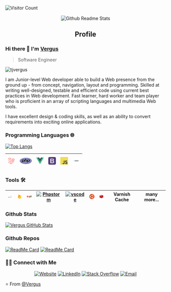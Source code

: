![Visitor Count](https://profile-counter.glitch.me/tjvergus/count.svg)

<p align="center">
 <img width="100px" src="https://res.cloudinary.com/anuraghazra/image/upload/v1594908242/logo_ccswme.svg" align="center" alt="Github Readme Stats" />
 <h2 align="center">Profile</h2>
</p>

### Hi there 👋 I'm [Vergus](http://kangzecheng.top)
> Software Engineer


<img src="https://komarev.com/ghpvc/?username=tjvergus" alt="tjvergus" />

<div>
 <p>
I am Junior-level Web developer able to build a Web presence from the ground up - from concept, navigation, layout and programming. Skilled at writing well-designed, testable and efficient code using current best practices in Web development. Fast learner, hard worker and team player who is proficient in an array of scripting languages and multimedia Web tools.

I have excellent design & coding skills, as well as an ability to convert requirements into exciting online applications.
</p>
</div>

### Programming Languages 🌐

[![Top Langs](https://github-readme-stats.vercel.app/api/top-langs/?username=tjvergus&layout=compact)](https://github.com/tjvergus/github-readme-stats)

| [<img src="https://raw.githubusercontent.com/github/explore/80688e429a7d4ef2fca1e82350fe8e3517d3494d/topics/laravel/laravel.png" alt="Laravel" width="24">](https://laravel.com/) | [<img src="https://raw.githubusercontent.com/github/explore/80688e429a7d4ef2fca1e82350fe8e3517d3494d/topics/php/php.png" alt="php" width="38">](https://php.net/)  | [<img src="https://raw.githubusercontent.com/github/explore/80688e429a7d4ef2fca1e82350fe8e3517d3494d/topics/vue/vue.png" alt="Vue" width="24">](https://vuejs.org/)  |  [<img src="https://raw.githubusercontent.com/github/explore/80688e429a7d4ef2fca1e82350fe8e3517d3494d/topics/bootstrap/bootstrap.png" alt="Bootstrap" width="24">](https://getbootstrap.com/) |  [<img src="https://raw.githubusercontent.com/github/explore/80688e429a7d4ef2fca1e82350fe8e3517d3494d/topics/javascript/javascript.png" alt="jQuery" width="24">](https://jquery.com/) | [<img src="https://raw.githubusercontent.com/github/explore/80688e429a7d4ef2fca1e82350fe8e3517d3494d/topics/jquery/jquery.png" alt="jQuery" width="24">](https://jquery.com/)
|---|---|---|---|---|---|
 
### Tools 🛠️

| [<img src="https://raw.githubusercontent.com/github/explore/80688e429a7d4ef2fca1e82350fe8e3517d3494d/topics/mysql/mysql.png" alt="mysql" width="24">](https://www.mysql.com/) |  [<img src="https://raw.githubusercontent.com/github/explore/80688e429a7d4ef2fca1e82350fe8e3517d3494d/topics/firebase/firebase.png" alt="firebase" width="24">](https://firebase.google.com/) | [<img src="https://raw.githubusercontent.com/github/explore/80688e429a7d4ef2fca1e82350fe8e3517d3494d/topics/git/git.png" alt="Git" width="24">](https://git-scm.com/) |  [<img src="https://logonoid.com/images/phpstorm-logo.png" alt="Phpstorm" width="24">](https://www.jetbrains.com/phpstorm/) | [<img src="https://upload.wikimedia.org/wikipedia/commons/thumb/2/2d/Visual_Studio_Code_1.18_icon.svg/1200px-Visual_Studio_Code_1.18_icon.svg.png" alt="vscode" width="24">](https://code.visualstudio.com/) | [<img src="https://raw.githubusercontent.com/github/explore/80688e429a7d4ef2fca1e82350fe8e3517d3494d/topics/ubuntu/ubuntu.png" alt="Ubuntu" width="24">](https://ubuntu.com/)  |  [<img src="https://raw.githubusercontent.com/github/explore/80688e429a7d4ef2fca1e82350fe8e3517d3494d/topics/redis/redis.png" alt="Redis" width="24">](https://redis.io/) | Varnish Cache | many more...
|---|---|---|---|---|---|---|---|---|

### Github Stats

[![Vergus GitHub Stats](https://github-readme-stats.vercel.app/api?username=tjvergus&show_icons=true&count_private=true)](https://github.com/tjvergus)

### Github Repos

[![ReadMe Card](https://github-readme-stats.vercel.app/api/pin/?username=tjvergus&repo=WiseBalance-Platform&show_owner=true)](https://github.com/tjvergus/WiseBalance-Platform)
[![ReadMe Card](https://github-readme-stats.vercel.app/api/pin/?username=tjvergus&repo=WeChat-Service-WXSBot&show_owner=true)]([https://github.com/tjvergus/DataWeb-Quant](https://github.com/tjvergus/WeChat-Service-WXSBot))

<h3> 🤝🏻 Connect with Me </h3>

<p align="center">
<a href="http://www.kangzecheng.top" target="_blank"><img alt="Website" src="https://img.shields.io/badge/Website-www.kangzecheng.top-blue?style=flat&logo=google-chrome"></a>
<a href="https://www.linkedin.com/in/zechengkang/" target="_blank"><img alt="LinkedIn" src="https://img.shields.io/badge/LinkedIn-@zechengkang-blue?style=flat&logo=linkedin"></a>
<a href="https://stackoverflow.com/users/vergus?tab=profile" target="_blank"><img alt="Stack Overflow" src="https://img.shields.io/badge/Stackoverflow-Vergus-blue?style=flat&logo=stackoverflow"></a>
<a href="mailto:angersroderick@gmail.com"><img alt="Email" src="https://img.shields.io/badge/Email-angersroderick@gmail.com-blue?style=flat&logo=gmail"></a>
</p>


⭐️ From [@Vergus](https://github.com/tjvergus)


<!--
**tjvergus/tjvergus** is a ✨ _special_ ✨ repository because its `README.md` (this file) appears on your GitHub profile.

Here are some ideas to get you started:

- 🔭 I’m currently working on ...
- 🌱 I’m currently learning ...
- 👯 I’m looking to collaborate on ...
- 🤔 I’m looking for help with ...
- 💬 Ask me about ...
- 📫 How to reach me: ...
- 😄 Pronouns: ...
- ⚡ Fun fact: ...
-->
